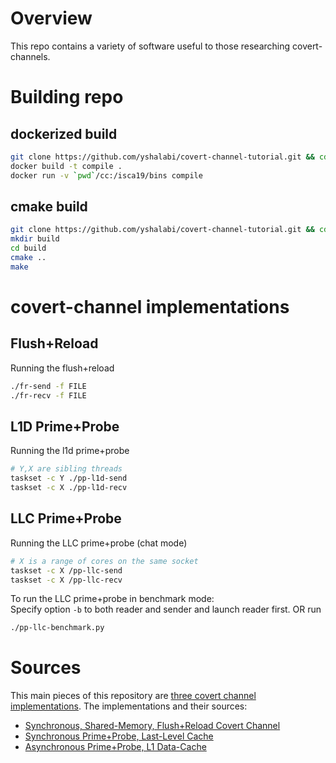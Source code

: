 # Overview
This repo contains a variety of software useful to those researching covert-channels.

# Building repo
## dockerized build
```sh
git clone https://github.com/yshalabi/covert-channel-tutorial.git && cd covert-channel-tutorial
docker build -t compile .
docker run -v `pwd`/cc:/isca19/bins compile
```

## cmake build
```sh
git clone https://github.com/yshalabi/covert-channel-tutorial.git && cd covert-channel-tutorial
mkdir build
cd build
cmake ..
make
```
# covert-channel implementations
## Flush+Reload
Running the flush+reload
```sh
./fr-send -f FILE
./fr-recv -f FILE
```

## L1D Prime+Probe
Running the l1d prime+probe
```sh
# Y,X are sibling threads
taskset -c Y ./pp-l1d-send
taskset -c X ./pp-l1d-recv
```

## LLC Prime+Probe

Running the LLC prime+probe (chat mode)
```sh
# X is a range of cores on the same socket
taskset -c X /pp-llc-send
taskset -c X /pp-llc-recv
```

To run the LLC prime+probe in benchmark mode:  
Specify option `-b` to both reader and sender and launch reader first.
OR run
```sh
./pp-llc-benchmark.py
```

# Sources
This main pieces of this repository are [three covert channel implementations](../master/extern). The implementations and their sources:
- [Synchronous, Shared-Memory, Flush+Reload Covert Channel](https://github.com/moehajj/Flush-Reload)
- [Synchronous Prime+Probe, Last-Level Cache](https://github.com/0x161e-swei/covert-channel-101)
- [Asynchronous Prime+Probe, L1 Data-Cache](https://github.com/yshalabi/covert-channel-toolkit)

